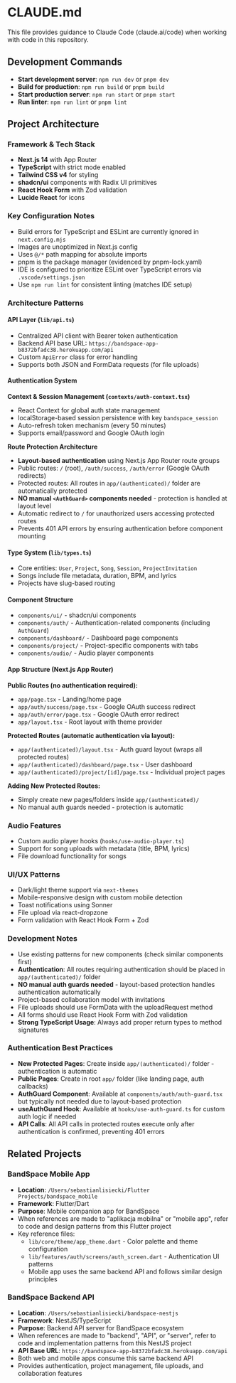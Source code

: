 # CLAUDE.md

This file provides guidance to Claude Code (claude.ai/code) when working with code in this repository.

## Development Commands

- **Start development server**: `npm run dev` or `pnpm dev`
- **Build for production**: `npm run build` or `pnpm build`
- **Start production server**: `npm run start` or `pnpm start`
- **Run linter**: `npm run lint` or `pnpm lint`

## Project Architecture

### Framework & Tech Stack

- **Next.js 14** with App Router
- **TypeScript** with strict mode enabled
- **Tailwind CSS v4** for styling
- **shadcn/ui** components with Radix UI primitives
- **React Hook Form** with Zod validation
- **Lucide React** for icons

### Key Configuration Notes

- Build errors for TypeScript and ESLint are currently ignored in `next.config.mjs`
- Images are unoptimized in Next.js config
- Uses `@/*` path mapping for absolute imports
- pnpm is the package manager (evidenced by pnpm-lock.yaml)
- IDE is configured to prioritize ESLint over TypeScript errors via `.vscode/settings.json`
- Use `npm run lint` for consistent linting (matches IDE setup)

### Architecture Patterns

#### API Layer (`lib/api.ts`)

- Centralized API client with Bearer token authentication
- Backend API base URL: `https://bandspace-app-b8372bfadc38.herokuapp.com/api`
- Custom `ApiError` class for error handling
- Supports both JSON and FormData requests (for file uploads)

#### Authentication System

**Context & Session Management (`contexts/auth-context.tsx`)**
- React Context for global auth state management
- localStorage-based session persistence with key `bandspace_session`
- Auto-refresh token mechanism (every 50 minutes)
- Supports email/password and Google OAuth login

**Route Protection Architecture**
- **Layout-based authentication** using Next.js App Router route groups
- Public routes: `/` (root), `/auth/success`, `/auth/error` (Google OAuth redirects)
- Protected routes: All routes in `app/(authenticated)/` folder are automatically protected
- **NO manual `<AuthGuard>` components needed** - protection is handled at layout level
- Automatic redirect to `/` for unauthorized users accessing protected routes
- Prevents 401 API errors by ensuring authentication before component mounting

#### Type System (`lib/types.ts`)

- Core entities: `User`, `Project`, `Song`, `Session`, `ProjectInvitation`
- Songs include file metadata, duration, BPM, and lyrics
- Projects have slug-based routing

#### Component Structure

- `components/ui/` - shadcn/ui components
- `components/auth/` - Authentication-related components (including `AuthGuard`)
- `components/dashboard/` - Dashboard page components
- `components/project/` - Project-specific components with tabs
- `components/audio/` - Audio player components

#### App Structure (Next.js App Router)

**Public Routes (no authentication required):**
- `app/page.tsx` - Landing/home page
- `app/auth/success/page.tsx` - Google OAuth success redirect
- `app/auth/error/page.tsx` - Google OAuth error redirect
- `app/layout.tsx` - Root layout with theme provider

**Protected Routes (automatic authentication via layout):**
- `app/(authenticated)/layout.tsx` - Auth guard layout (wraps all protected routes)
- `app/(authenticated)/dashboard/page.tsx` - User dashboard
- `app/(authenticated)/project/[id]/page.tsx` - Individual project pages

**Adding New Protected Routes:**
- Simply create new pages/folders inside `app/(authenticated)/`
- No manual auth guards needed - protection is automatic

### Audio Features

- Custom audio player hooks (`hooks/use-audio-player.ts`)
- Support for song uploads with metadata (title, BPM, lyrics)
- File download functionality for songs

### UI/UX Patterns

- Dark/light theme support via `next-themes`
- Mobile-responsive design with custom mobile detection
- Toast notifications using Sonner
- File upload via react-dropzone
- Form validation with React Hook Form + Zod

### Development Notes

- Use existing patterns for new components (check similar components first)
- **Authentication**: All routes requiring authentication should be placed in `app/(authenticated)/` folder
- **NO manual auth guards needed** - layout-based protection handles authentication automatically
- Project-based collaboration model with invitations
- File uploads should use FormData with the uploadRequest method
- All forms should use React Hook Form with Zod validation
- **Strong TypeScript Usage**: Always add proper return types to method signatures

### Authentication Best Practices

- **New Protected Pages**: Create inside `app/(authenticated)/` folder - authentication is automatic
- **Public Pages**: Create in root `app/` folder (like landing page, auth callbacks)
- **AuthGuard Component**: Available at `components/auth/auth-guard.tsx` but typically not needed due to layout-based protection
- **useAuthGuard Hook**: Available at `hooks/use-auth-guard.ts` for custom auth logic if needed
- **API Calls**: All API calls in protected routes execute only after authentication is confirmed, preventing 401 errors

## Related Projects

### BandSpace Mobile App

- **Location**: `/Users/sebastianlisiecki/Flutter Projects/bandspace_mobile`
- **Framework**: Flutter/Dart
- **Purpose**: Mobile companion app for BandSpace
- When references are made to "aplikacja mobilna" or "mobile app", refer to code and design patterns from this Flutter project
- Key reference files:
  - `lib/core/theme/app_theme.dart` - Color palette and theme configuration
  - `lib/features/auth/screens/auth_screen.dart` - Authentication UI patterns
  - Mobile app uses the same backend API and follows similar design principles

### BandSpace Backend API

- **Location**: `/Users/sebastianlisiecki/bandspace-nestjs`
- **Framework**: NestJS/TypeScript
- **Purpose**: Backend API server for BandSpace ecosystem
- When references are made to "backend", "API", or "server", refer to code and implementation patterns from this NestJS project
- **API Base URL**: `https://bandspace-app-b8372bfadc38.herokuapp.com/api`
- Both web and mobile apps consume this same backend API
- Provides authentication, project management, file uploads, and collaboration features
